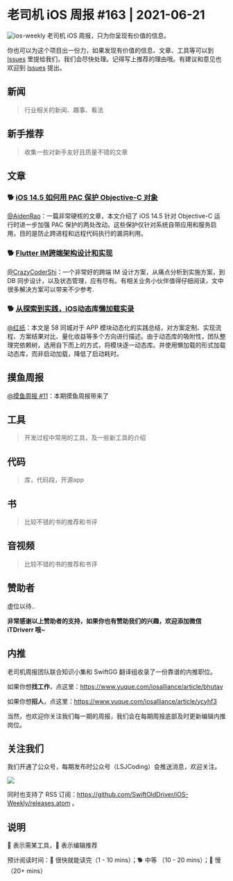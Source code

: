 # 老司机 iOS 周报 #163 | 2021-06-21

![ios-weekly](https://github.com/SwiftOldDriver/iOS-Weekly/blob/master/assets/ios-weekly.png?raw=true)
老司机 iOS 周报，只为你呈现有价值的信息。

你也可以为这个项目出一份力，如果发现有价值的信息、文章、工具等可以到 [Issues](https://github.com/SwiftOldDriver/iOS-Weekly/issues) 里提给我们，我们会尽快处理。记得写上推荐的理由哦。有建议和意见也欢迎到 [Issues](https://github.com/SwiftOldDriver/iOS-Weekly/issues) 提出。

## 新闻

> 行业相关的新闻、趣事、看法

## 新手推荐

> 收集一些对新手友好且质量不错的文章

## 文章

### 🐕 [iOS 14.5 如何用 PAC 保护 Objective-C 对象](https://mp.weixin.qq.com/s/VsqnWo6HGQT5LXdulpcaGg)

[@AidenRao](https://weibo.com/AidenRao)：一篇非常硬核的文章，本文介绍了 iOS 14.5 针对 Objective-C 运行时进一步加强 PAC 保护的两处改动。这些保护仅针对系统自带应用和服务启用，目的是防止跨进程和远程代码执行的漏洞利用。

### 🐕 [Flutter IM跨端架构设计和实现](https://mp.weixin.qq.com/s/ftZdQ-0GeMgr6kL9bZLA8w)

[@CrazyCoderShi](https://github.com/CrazyCoderShi)：一个非常好的跨端 IM 设计方案，从痛点分析到实施方案，到 DB 同步设计，以及状态管理，应有尽有。有相关业务小伙伴值得仔细阅读，文中很多解决方案可以带来不少参考.

### 🐕 [从探索到实践，iOS动态库懒加载实录](https://mp.weixin.qq.com/s/g5FKnOcW6KonqBSW8XO9Jw)

[@红纸](https://github.com/nianran)：本文是 58 同城对于 APP 模块动态化的实践总结，对方案定制、实现流程、方案结果对比、量化收益等多个方向进行描述。由于动态库的吸附性，团队整理完依赖树，选用自下而上的方式，将模块逐一动态库。并使用懒加载的形式加载动态库，而非启动加载，降低了启动耗时。


## 摸鱼周报

[@摸鱼周报 #11](https://mp.weixin.qq.com/s/hE9wYlLX8F1sKjIF5eIPVQ)：本期摸鱼周报带来了

## 工具

> 开发过程中常用的工具，及一些新工具的介绍

## 代码

> 库，代码段，开源app

## 书

> 比较不错的书的推荐和书评

## 音视频

> 比较不错的书的推荐和书评

## 赞助者

虚位以待..

**非常感谢以上赞助者的支持，如果你也有赞助我们的兴趣，欢迎添加微信 iTDriverr 哦~**

## 内推

老司机周报团队联合知识小集和 SwiftGG 翻译组收录了一份靠谱的内推职位。

如果你想**找工作**，点这里：https://www.yuque.com/iosalliance/article/bhutav

如果你想**招人**，点这里：https://www.yuque.com/iosalliance/article/ycyhf3

当然，也欢迎你关注我们每一期的周报，我们会在每期周报底部及时更新编辑内推岗位。

## 关注我们

我们开通了公众号，每期发布时公众号（LSJCoding）会推送消息，欢迎关注。

![](https://github.com/SwiftOldDriver/iOS-Weekly/blob/master/assets/qrcode_for_wechat.jpg?raw=true)

同时也支持了 RSS 订阅：https://github.com/SwiftOldDriver/iOS-Weekly/releases.atom 。

## 说明

🚧 表示需某工具，🌟 表示编辑推荐

预计阅读时间：🐎 很快就能读完（1 - 10 mins）；🐕 中等 （10 - 20 mins）；🐢 慢（20+ mins）
